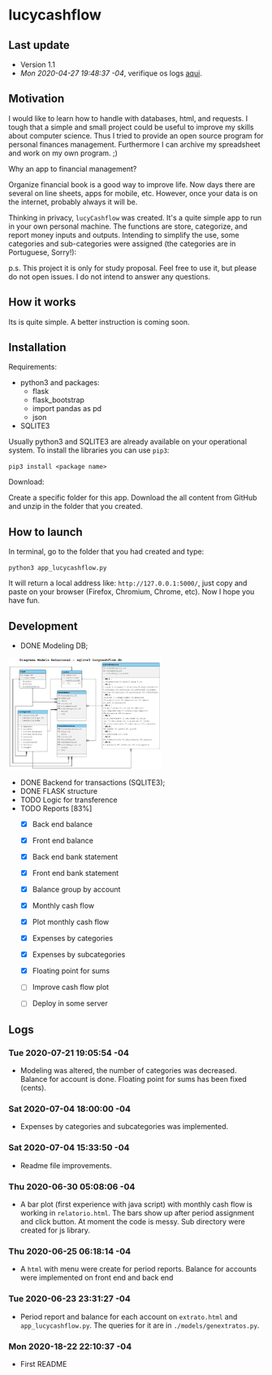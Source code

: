 # lucycashflow

## Last update

- Version 1.1
- *Mon 2020-04-27 19:48:37 -04*, verifique os logs <a href="#logss">aqui</a>.

## Motivation

I would like to learn how to handle with databases, html, and
requests. I tough that a simple and small project could be useful to
improve my skills about computer science. Thus I tried to provide an
open source program for personal finances management. Furthermore I can
archive my spreadsheet and work on my own program. ;)

Why an app to financial management?

Organize financial book is a good way to improve life. Now days there
are several on line sheets, apps for mobile, etc. However, once your data
is on the internet, probably always it will be.
 
Thinking in privacy, `lucyCashflow` was created. It's a quite simple app
to run in your own personal machine. The functions are store,
categorize, and report money inputs and outputs. Intending to simplify
the use, some categories and sub-categories were assigned (the
categories are in Portuguese, Sorry!):

p.s. This project it is only for study proposal. Feel free to use it,
but please do not open issues. I do not intend to answer any questions. 

## How it works

Its is quite simple. A better instruction is coming soon. 

## Installation

Requirements:

- python3 and packages:
    - flask
    - flask_bootstrap
    - import pandas as pd
    - json
- SQLITE3

Usually python3 and SQLITE3 are already available on your operational system. To
install the libraries you can use `pip3`:

`pip3 install <package name>`


Download:

Create a specific folder for this app. Download the all content from
GitHub and unzip in the folder that you created.

## How to launch

In terminal, go to the folder that you had created and type:

`python3 app_lucycashflow.py`

It will return a local address like: `http://127.0.0.1:5000/`, just copy
and paste on your browser (Firefox, Chromium, Chrome, etc). Now I hope
you have fun.

## Development

- DONE Modeling DB;

<img src="/models/dbsql_model.png" alt="" width="300">

- DONE Backend for transactions (SQLITE3);
- DONE FLASK structure
- TODO Logic for transference 
- TODO Reports [83%]
  - [X] Back end balance
  - [X] Front end balance
  - [X] Back end bank statement
  - [X] Front end bank statement
  - [X] Balance group by account
  - [X] Monthly cash flow 
  - [X] Plot monthly cash flow
  - [X] Expenses by categories
  - [X] Expenses by subcategories
  - [X] Floating point for sums
  - [ ] Improve cash flow plot
  - [ ] Deploy in some server
   

## Logs 
<a name="logss"></a> 

### Tue 2020-07-21 19:05:54 -04
- Modeling was altered, the number of categories was decreased. Balance
for account is done. Floating point for sums has been fixed (cents).

### Sat 2020-07-04 18:00:00 -04
- Expenses by categories and subcategories was implemented.

### Sat 2020-07-04 15:33:50 -04
- Readme file improvements.

### Thu 2020-06-30 05:08:06 -04
- A bar plot (first experience with java script) with monthly cash flow
is working in `relatorio.html`. The bars show up after period assignment
and click button. At moment the code is messy. Sub directory were
created for js library.

### Thu 2020-06-25 06:18:14 -04
- A `html` with menu were create for period reports. Balance for
accounts were implemented on front end and back end

### Tue 2020-06-23 23:31:27 -04
- Period report and balance for each account on `extrato.html` and
`app_lucycashflow.py`. The queries for it are in
`./models/genextratos.py`. 

### Mon 2020-18-22 22:10:37 -04
- First README
